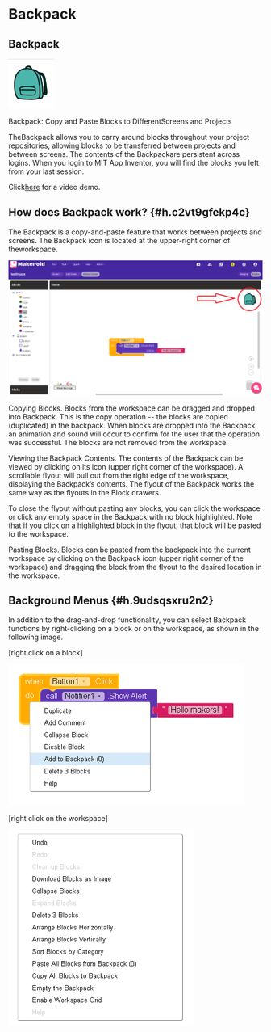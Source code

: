 # Backpack

## Backpack

![](../.gitbook/assets/backpack.png)

Backpack: Copy and Paste Blocks to DifferentScreens and Projects

TheBackpack allows you to carry around blocks throughout your project repositories, allowing blocks to be transferred between projects and between screens.  The contents of the Backpackare persistent across logins. When you login to MIT App Inventor, you will find the blocks you left from your last session.

Click[here](https://www.google.com/url?q=https://youtu.be/diQ8wJCYb6o&sa=D&ust=1513348208622000&usg=AFQjCNE2wsMEfVuWatdwdQ_waRH22z72cA) for a video demo.

## How does Backpack work? {#h.c2vt9gfekp4c}

The Backpack is a copy-and-paste feature that works between projects and screens. The Backpack icon is located at the upper-right corner of theworkspace.

![](../.gitbook/assets/backpack_doc.png)

Copying Blocks. Blocks from the workspace can be dragged and dropped into Backpack. This is the copy operation -- the blocks are copied \(duplicated\) in the backpack.  When blocks are dropped into the Backpack, an animation and sound will occur to confirm for the user that the operation was successful. The blocks are not removed from the workspace.

Viewing the Backpack Contents. The contents of the Backpack can be viewed by clicking on its icon \(upper right corner of the workspace\).  A scrollable flyout will pull out from the right edge of the workspace, displaying the Backpack’s contents. The flyout of the Backpack works the same way as the flyouts in the Block drawers.

To close the flyout without pasting any blocks, you can click the workspace or click any empty space in the Backpack with no block highlighted. Note that if you click on a highlighted block in the flyout, that block will be pasted to the workspace.

Pasting Blocks. Blocks can be pasted from the backpack into the current workspace by clicking on the Backpack icon \(upper right corner of the workspace\) and dragging the block from the flyout to the desired location in the workspace.

## Background Menus {#h.9udsqsxru2n2}

In addition to the drag-and-drop functionality, you can select Backpack functions by right-clicking on a block or on the workspace, as shown in the following image.

\[right click on a block\]

![](../.gitbook/assets/backpack_right_click_on_block.png)

\[right click on the workspace\]

![](../.gitbook/assets/backpack_right_click.png)

